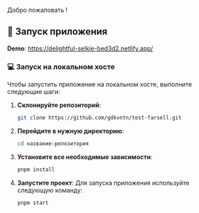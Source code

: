 

Добро пожаловать !

## 🚀 Запуск приложения

 **Demo**: https://delightful-selkie-bed3d2.netlify.app/
 
### 💻 Запуск на локальном хосте

Чтобы запустить приложение на локальном хосте, выполните следующие шаги:

1. **Склонируйте репозиторий**:
   ```bash
   git clone https://github.com/gdkvntn/test-farsell.git
   
2. **Перейдите в нужную директорию**:
     ```bash
     cd название-репозитория
     ```

3. **Установите все необходимые зависимости**:
   ```bash
   pnpm install
   
4. **Запустите проект**:
  Для запуска приложения используйте следующую команду:
   ```bash
   pnpm start


